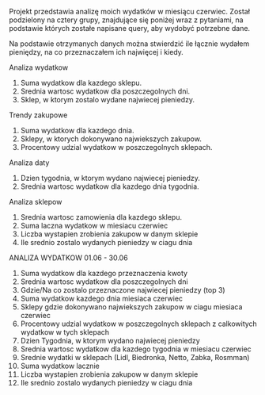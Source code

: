    Projekt przedstawia analizę moich wydatków w miesiącu czerwiec. 
Został podzielony na cztery grupy, znajdujące się poniżej wraz z pytaniami, 
na podstawie których zostałe napisane query, aby wydobyć potrzebne dane.

Na podstawie otrzymanych danych można stwierdzić ile łącznie wydałem pieniędzy,
na co przeznaczałem ich najwięcej i kiedy.

Analiza wydatkow
1. Suma wydatkow dla kazdego sklepu.
2. Srednia wartosc wydatkow dla poszczegolnych dni.
3. Sklep, w ktorym zostalo wydane najwiecej pieniedzy.

Trendy zakupowe
1. Suma wydatkow dla kazdego dnia.
2. Sklepy, w ktorych dokonywano najwiekszych zakupow.
3. Procentowy udzial wydatkow w poszczegolnych sklepach.

Analiza daty
1. Dzien tygodnia, w ktorym wydano najwiecej pieniedzy.
2. Srednia wartosc wydatkow dla kazdego dnia tygodnia.

Analiza sklepow 
1. Srednia wartosc zamowienia dla kazdego sklepu.
2. Suma laczna wydatkow w miesiacu czerwiec
3. Liczba wystapien zrobienia zakupow w danym sklepie
4. Ile srednio zostalo wydanych pieniedzy w ciagu dnia

ANALIZA WYDATKOW 01.06 - 30.06

1. Suma wydatkow dla kazdego przeznaczenia kwoty
2. Srednia wartosc wydatkow dla poszczegolnych dni
3. Gdzie/Na co zostalo przeznaczone najwiecej pieniedzy (top 3)
4. Suma wydatkow kazdego dnia miesiaca czerwiec
5. Sklepy gdzie dokonywano najwiekszych zakupow w ciagu miesiaca czerwiec
6. Procentowy udzial wydatkow w poszczegolnych sklepach z calkowitych wydatkow w tych sklepach
7. Dzien Tygodnia, w ktorym wydano najwiecej pieniedzy
8. Srednia wartosc wydatkow dla kazdego tygodnia w miesiacu czerwiec
9. Srednie wydatki w sklepach (Lidl, Biedronka, Netto, Zabka, Rosmman)
10. Suma wydatkow lacznie
11. Liczba wystapien zrobienia zakupow w danym sklepie
12. Ile srednio zostalo wydanych pieniedzy w ciagu dnia


